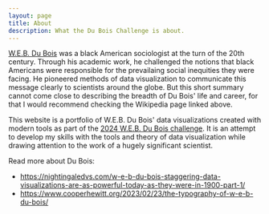 ```yaml
---
layout: page
title: About
description: What the Du Bois Challenge is about.
---
```


[W.E.B. Du Bois](https://en.wikipedia.org/wiki/W._E._B._Du_Bois) was a black American sociologist at the turn of the 20th century.
Through his academic work, he challenged the notions that black Americans were responsible for the prevailaing social inequities they were facing. 
He pioneered methods of data visualization to communicate this message clearly to scientists around the globe.
But this short summary cannot come close to describing the breadth of Du Bois' life and career, for that I would recommend checking the Wikipedia page linked above.

This website is a portfolio of W.E.B. Du Bois' data visualizations created with modern tools as part of the [2024 W.E.B. Du Bois challenge](https://github.com/ajstarks/dubois-data-portraits/tree/master/challenge/2024).
It is an attempt to develop my skills with the tools and theory of data visualization while drawing attention to the work of a hugely significant scientist.

Read more about Du Bois:

- https://nightingaledvs.com/w-e-b-du-bois-staggering-data-visualizations-are-as-powerful-today-as-they-were-in-1900-part-1/
- https://www.cooperhewitt.org/2023/02/23/the-typography-of-w-e-b-du-bois/